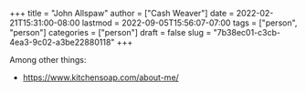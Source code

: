 +++
title = "John Allspaw"
author = ["Cash Weaver"]
date = 2022-02-21T15:31:00-08:00
lastmod = 2022-09-05T15:56:07-07:00
tags = ["person", "person"]
categories = ["person"]
draft = false
slug = "7b38ec01-c3cb-4ea3-9c02-a3be22880118"
+++

Among other things:

-   <https://www.kitchensoap.com/about-me/>
